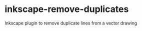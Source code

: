 inkscape-remove-duplicates
==========================

Inkscape plugin to remove duplicate lines from a vector drawing
